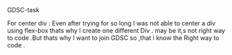 GDSC-task

For center div : Even after trying for so long I was not able to center a div using flex-box thats why I create one different Div .
may be it,s not right way to code .But thats why I want to join GDSC so ,that i know the Right way to code .
